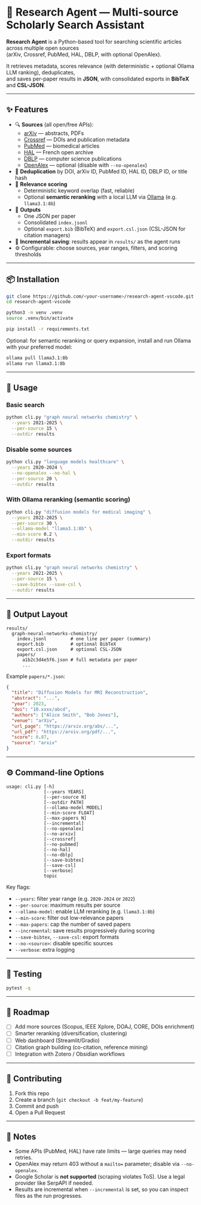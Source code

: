 
# 🧪 Research Agent — Multi-source Scholarly Search Assistant

**Research Agent** is a Python-based tool for searching scientific articles across multiple open sources  
(arXiv, Crossref, PubMed, HAL, DBLP, with optional OpenAlex).  

It retrieves metadata, scores relevance (with deterministic + optional Ollama LLM ranking), deduplicates,  
and saves per-paper results in **JSON**, with consolidated exports in **BibTeX** and **CSL-JSON**.

---

## ✨ Features

- 🔍 **Sources** (all open/free APIs):
  - [arXiv](https://arxiv.org/help/api) — abstracts, PDFs
  - [Crossref](https://api.crossref.org) — DOIs and publication metadata
  - [PubMed](https://www.ncbi.nlm.nih.gov/home/develop/api/) — biomedical articles
  - [HAL](https://api.archives-ouvertes.fr/) — French open archive
  - [DBLP](https://dblp.org/) — computer science publications
  - [OpenAlex](https://docs.openalex.org/) — optional (disable with `--no-openalex`)
- 🧹 **Deduplication** by DOI, arXiv ID, PubMed ID, HAL ID, DBLP ID, or title hash
- 🧮 **Relevance scoring**
  - Deterministic keyword overlap (fast, reliable)
  - Optional **semantic reranking** with a local LLM via [Ollama](https://ollama.com/) (e.g. `llama3.1:8b`)
- 📂 **Outputs**
  - One JSON per paper
  - Consolidated `index.jsonl`
  - Optional `export.bib` (BibTeX) and `export.csl.json` (CSL-JSON for citation managers)
- 📝 **Incremental saving**: results appear in `results/` as the agent runs
- ⚙️ Configurable: choose sources, year ranges, filters, and scoring thresholds

---

## 📦 Installation

```bash
git clone https://github.com/<your-username>/research-agent-vscode.git
cd research-agent-vscode

python3 -m venv .venv
source .venv/bin/activate

pip install -r requirements.txt
````

Optional: for semantic reranking or query expansion, install and run Ollama with your preferred model:

```bash
ollama pull llama3.1:8b
ollama run llama3.1:8b
```

---

## 🚀 Usage

### Basic search

```bash
python cli.py "graph neural networks chemistry" \
  --years 2021-2025 \
  --per-source 15 \
  --outdir results
```

### Disable some sources

```bash
python cli.py "language models healthcare" \
  --years 2020-2024 \
  --no-openalex --no-hal \
  --per-source 20 \
  --outdir results
```

### With Ollama reranking (semantic scoring)

```bash
python cli.py "diffusion models for medical imaging" \
  --years 2022-2025 \
  --per-source 30 \
  --ollama-model "llama3.1:8b" \
  --min-score 0.2 \
  --outdir results
```

### Export formats

```bash
python cli.py "graph neural networks chemistry" \
  --years 2021-2025 \
  --per-source 15 \
  --save-bibtex --save-csl \
  --outdir results
```

---

## 📂 Output Layout

```
results/
  graph-neural-networks-chemistry/
    index.jsonl         # one line per paper (summary)
    export.bib          # optional BibTeX
    export.csl.json     # optional CSL-JSON
    papers/
      a1b2c3d4e5f6.json # full metadata per paper
      ...
```

Example `papers/*.json`:

```json
{
  "title": "Diffusion Models for MRI Reconstruction",
  "abstract": "...",
  "year": 2023,
  "doi": "10.xxxx/abcd",
  "authors": ["Alice Smith", "Bob Jones"],
  "venue": "arXiv",
  "url_page": "https://arxiv.org/abs/...",
  "url_pdf": "https://arxiv.org/pdf/...",
  "score": 0.87,
  "source": "arxiv"
}
```

---

## ⚙️ Command-line Options

```
usage: cli.py [-h] 
              [--years YEARS] 
              [--per-source N]
              [--outdir PATH]
              [--ollama-model MODEL] 
              [--min-score FLOAT]
              [--max-papers N] 
              [--incremental]
              [--no-openalex] 
              [--no-arxiv] 
              [--crossref]
              [--no-pubmed] 
              [--no-hal] 
              [--no-dblp]
              [--save-bibtex] 
              [--save-csl]
              [--verbose]
              topic
```

Key flags:

* `--years`: filter year range (e.g. `2020-2024` or `2022`)
* `--per-source`: maximum results per source
* `--ollama-model`: enable LLM reranking (e.g. `llama3.1:8b`)
* `--min-score`: filter out low-relevance papers
* `--max-papers`: cap the number of saved papers
* `--incremental`: save results progressively during scoring
* `--save-bibtex`, `--save-csl`: export formats
* `--no-<source>`: disable specific sources
* `--verbose`: extra logging

---

## 🧪 Testing

```bash
pytest -q
```

---

## 🔮 Roadmap

* [ ] Add more sources (Scopus, IEEE Xplore, DOAJ, CORE, DOIs enrichment)
* [ ] Smarter reranking (diversification, clustering)
* [ ] Web dashboard (Streamlit/Gradio)
* [ ] Citation graph building (co-citation, reference mining)
* [ ] Integration with Zotero / Obsidian workflows

---

## 🤝 Contributing

1. Fork this repo
2. Create a branch (`git checkout -b feat/my-feature`)
3. Commit and push
4. Open a Pull Request

---

## 📌 Notes

* Some APIs (PubMed, HAL) have rate limits — large queries may need retries.
* OpenAlex may return 403 without a `mailto=` parameter; disable via `--no-openalex`.
* Google Scholar is **not supported** (scraping violates ToS). Use a legal provider like SerpAPI if needed.
* Results are incremental when `--incremental` is set, so you can inspect files as the run progresses.
